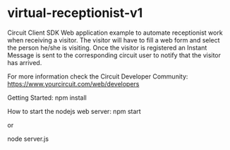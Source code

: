 # virtual-receptionist-v1

Circuit Client SDK Web application example to automate receptionist work when receiving a visitor. 
The visitor will have to fill a web form and select the person he/she is visiting.
Once the visitor is registered an Instant Message is sent to the corresponding circuit user to notify that the visitor has arrived.

For more information check the Circuit Developer Community: https://www.yourcircuit.com/web/developers

Getting Started:
npm install

How to start the nodejs web server:
npm start

or

node server.js
